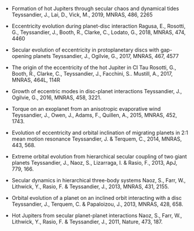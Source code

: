 - Formation of hot Jupiters through secular chaos and dynamical tides
Teyssandier, J., Lai, D., Vick, M., 2019, MNRAS, 486, 2265

- Eccentricity evolution during planet-disc interaction
Ragusa, E., Rosotti, G., Teyssandier, J., Booth, R., Clarke, C., Lodato, G., 2018, MNRAS, 474, 4460

- Secular evolution of eccentricity in protoplanetary discs with gap-opening planets
Teyssandier, J., Ogilvie, G., 2017, MNRAS, 467, 4577

- The origin of the eccentricity of the hot Jupiter in CI Tau
Rosotti, G., Booth, R., Clarke, C., Teyssandier, J., Facchini, S.. Mustill, A., 2017, MNRAS, 464L, 114R

- Growth of eccentric modes in disc-planet interactions
Teyssandier, J., Ogilvie, G., 2016, MNRAS, 458, 3221.

- Torque on an exoplanet from an anisotropic evaporative wind
Teyssandier, J., Owen, J., Adams, F., Quillen, A., 2015, MNRAS, 452, 1743.

- Evolution of eccentricity and orbital inclination of migrating planets in 2:1 mean motion resonance
Teyssandier, J. & Terquem, C., 2014, MNRAS, 443, 568.

- Extreme orbital evolution from hierarchical secular coupling of two giant planets
Teyssandier, J., Naoz, S., Lizarraga, I. & Rasio, F., 2013, ApJ, 779, 166.

- Secular dynamics in hierarchical three-body systems
Naoz, S., Farr, W., Lithwick, Y., Rasio, F. & Teyssandier, J., 2013, MNRAS, 431, 2155.

- Orbital evolution of a planet on an inclined orbit interacting with a disc
Teyssandier, J., Terquem, C. & Papaloizou, J., 2013, MNRAS, 428, 658.

- Hot Jupiters from secular planet-planet interactions
Naoz, S., Farr, W., Lithwick, Y., Rasio, F. & Teyssandier, J., 2011, Nature, 473, 187.
